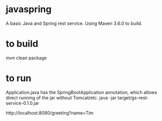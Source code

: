 # javaspring

A basic Java and Spring rest service.  Using Maven 3.6.0 to build.

# to build
mvn clean package

# to run
Application.java has the SpringBootApplication annotation, which allows direct running of the jar without Tomcat/etc.
java -jar target/gs-rest-service-0.1.0.jar

http://localhost:8080/greeting?name=Tim

